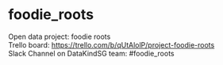 # foodie_roots
Open data project: foodie roots<br />
Trello board: https://trello.com/b/qUtAlolP/project-foodie-roots<br />
Slack Channel on DataKindSG team: #foodie_roots<br />
